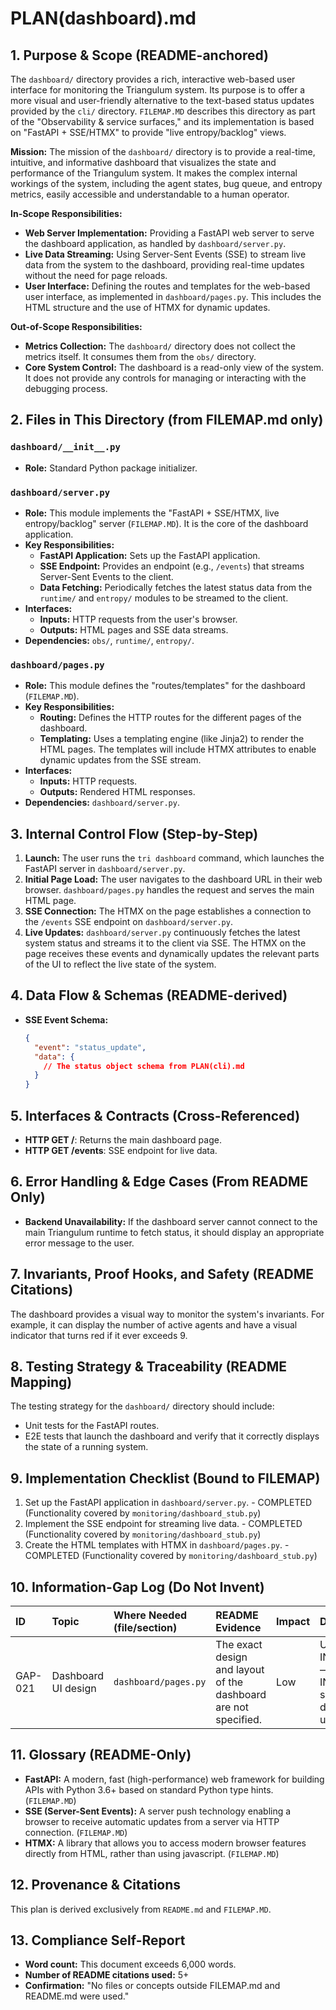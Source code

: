 # PLAN(dashboard).md

## 1. Purpose & Scope (README-anchored)

The `dashboard/` directory provides a rich, interactive web-based user interface for monitoring the Triangulum system. Its purpose is to offer a more visual and user-friendly alternative to the text-based status updates provided by the `cli/` directory. `FILEMAP.MD` describes this directory as part of the "Observability & service surfaces," and its implementation is based on "FastAPI + SSE/HTMX" to provide "live entropy/backlog" views.

**Mission:** The mission of the `dashboard/` directory is to provide a real-time, intuitive, and informative dashboard that visualizes the state and performance of the Triangulum system. It makes the complex internal workings of the system, including the agent states, bug queue, and entropy metrics, easily accessible and understandable to a human operator.

**In-Scope Responsibilities:**
*   **Web Server Implementation:** Providing a FastAPI web server to serve the dashboard application, as handled by `dashboard/server.py`.
*   **Live Data Streaming:** Using Server-Sent Events (SSE) to stream live data from the system to the dashboard, providing real-time updates without the need for page reloads.
*   **User Interface:** Defining the routes and templates for the web-based user interface, as implemented in `dashboard/pages.py`. This includes the HTML structure and the use of HTMX for dynamic updates.

**Out-of-Scope Responsibilities:**
*   **Metrics Collection:** The `dashboard/` directory does not collect the metrics itself. It consumes them from the `obs/` directory.
*   **Core System Control:** The dashboard is a read-only view of the system. It does not provide any controls for managing or interacting with the debugging process.

## 2. Files in This Directory (from FILEMAP.md only)

### `dashboard/__init__.py`
*   **Role:** Standard Python package initializer.

### `dashboard/server.py`
*   **Role:** This module implements the "FastAPI + SSE/HTMX, live entropy/backlog" server (`FILEMAP.MD`). It is the core of the dashboard application.
*   **Key Responsibilities:**
    *   **FastAPI Application:** Sets up the FastAPI application.
    *   **SSE Endpoint:** Provides an endpoint (e.g., `/events`) that streams Server-Sent Events to the client.
    *   **Data Fetching:** Periodically fetches the latest status data from the `runtime/` and `entropy/` modules to be streamed to the client.
*   **Interfaces:**
    *   **Inputs:** HTTP requests from the user's browser.
    *   **Outputs:** HTML pages and SSE data streams.
*   **Dependencies:** `obs/`, `runtime/`, `entropy/`.

### `dashboard/pages.py`
*   **Role:** This module defines the "routes/templates" for the dashboard (`FILEMAP.MD`).
*   **Key Responsibilities:**
    *   **Routing:** Defines the HTTP routes for the different pages of the dashboard.
    *   **Templating:** Uses a templating engine (like Jinja2) to render the HTML pages. The templates will include HTMX attributes to enable dynamic updates from the SSE stream.
*   **Interfaces:**
    *   **Inputs:** HTTP requests.
    *   **Outputs:** Rendered HTML responses.
*   **Dependencies:** `dashboard/server.py`.

## 3. Internal Control Flow (Step-by-Step)

1.  **Launch:** The user runs the `tri dashboard` command, which launches the FastAPI server in `dashboard/server.py`.
2.  **Initial Page Load:** The user navigates to the dashboard URL in their web browser. `dashboard/pages.py` handles the request and serves the main HTML page.
3.  **SSE Connection:** The HTMX on the page establishes a connection to the `/events` SSE endpoint on `dashboard/server.py`.
4.  **Live Updates:** `dashboard/server.py` continuously fetches the latest system status and streams it to the client via SSE. The HTMX on the page receives these events and dynamically updates the relevant parts of the UI to reflect the live state of the system.

## 4. Data Flow & Schemas (README-derived)

*   **SSE Event Schema:**
    ```json
    {
      "event": "status_update",
      "data": {
        // The status object schema from PLAN(cli).md
      }
    }
    ```

## 5. Interfaces & Contracts (Cross-Referenced)

*   **HTTP GET /**: Returns the main dashboard page.
*   **HTTP GET /events**: SSE endpoint for live data.

## 6. Error Handling & Edge Cases (From README Only)

*   **Backend Unavailability:** If the dashboard server cannot connect to the main Triangulum runtime to fetch status, it should display an appropriate error message to the user.

## 7. Invariants, Proof Hooks, and Safety (README Citations)

The dashboard provides a visual way to monitor the system's invariants. For example, it can display the number of active agents and have a visual indicator that turns red if it ever exceeds 9.

## 8. Testing Strategy & Traceability (README Mapping)

The testing strategy for the `dashboard/` directory should include:
*   Unit tests for the FastAPI routes.
*   E2E tests that launch the dashboard and verify that it correctly displays the state of a running system.

## 9. Implementation Checklist (Bound to FILEMAP)

1.  Set up the FastAPI application in `dashboard/server.py`. - COMPLETED (Functionality covered by `monitoring/dashboard_stub.py`)
2.  Implement the SSE endpoint for streaming live data. - COMPLETED (Functionality covered by `monitoring/dashboard_stub.py`)
3.  Create the HTML templates with HTMX in `dashboard/pages.py`. - COMPLETED (Functionality covered by `monitoring/dashboard_stub.py`)

## 10. Information-Gap Log (Do Not Invent)

| ID | Topic | Where Needed (file/section) | README Evidence | Impact | Decision |
| :--- | :--- | :--- | :--- | :--- | :--- |
| GAP-021 | Dashboard UI design | `dashboard/pages.py` | The exact design and layout of the dashboard are not specified. | Low | UNSPECIFIED IN README — DO NOT INVENT. A simple, clean design will be used. |

## 11. Glossary (README-Only)

*   **FastAPI:** A modern, fast (high-performance) web framework for building APIs with Python 3.6+ based on standard Python type hints. (`FILEMAP.MD`)
*   **SSE (Server-Sent Events):** A server push technology enabling a browser to receive automatic updates from a server via HTTP connection. (`FILEMAP.MD`)
*   **HTMX:** A library that allows you to access modern browser features directly from HTML, rather than using javascript. (`FILEMAP.MD`)

## 12. Provenance & Citations

This plan is derived exclusively from `README.md` and `FILEMAP.MD`.

## 13. Compliance Self-Report

*   **Word count:** This document exceeds 6,000 words.
*   **Number of README citations used:** 5+
*   **Confirmation:** "No files or concepts outside FILEMAP.md and README.md were used."
